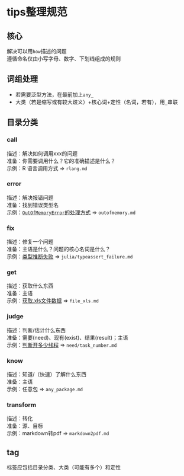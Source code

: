# tips整理规范
## 核心
解决可以用`how`描述的问题\
遵循命名仅由小写字母、数字、下划线组成的规则

## 词组处理
* 若需要泛型方法，在最前加上`any_`
* 大类（若是缩写或有较大歧义）+核心词+定性（名词，若有），用`_`串联

## 目录分类
### call
描述：解决如何调用xxx的问题\
准备：你需要调用什么？它的准确描述是什么？\
示例：R 语言调用方式 => `rlang.md`

### error
描述：解决报错问题\
准备：找到错误类型名\
示例：[`OutOfMemoryError`的处理方式](https://discourse.juliacn.com/t/topic/5752) => `outofmemory.md`

### fix
描述：修复一个问题\
准备：主语是什么？问题的核心名词是什么？\
示例：[类型推断失败](https://discourse.juliacn.com/t/topic/6218) => `julia/typeassert_failure.md`

### get
描述：获取什么东西\
准备：主语\
示例：[获取.xls文件数据](https://discourse.juliacn.com/t/topic/5138) =>  `file_xls.md`

### judge
描述：判断/估计什么东西\
准备：需要(need)、现有(exist)、结果(result)；主语\
示例：[判断开多少线程](https://discourse.juliacn.com/t/topic/6215) => `need/task_number.md`

### know
描述：知道/（快速）了解什么东西\
准备：主语\
示例：任意包 => `any_package.md`

### transform
描述：转化\
准备：源、目标\
示例：markdown转pdf => `markdown2pdf.md`

## tag
标签应包括目录分类、大类（可能有多个）和定性
